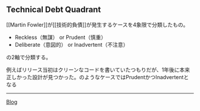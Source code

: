 ## Technical Debt Quadrant

[[Martin Fowler]]が[[技術的負債]]が発生するケースを4象限で分類したもの。

- Reckless（無謀） or Prudent（慎重）
- Deliberate（意図的） or Inadvertent（不注意）

の2軸で分類する。

例えばリリース当初はクリーンなコードを書いていたつもりだが、1年後に本来正しかった設計が見つかった。のようなケースではPrudentかつInadvertentとなる

---

[Blog](https://martinfowler.com/bliki/TechnicalDebtQuadrant.html)